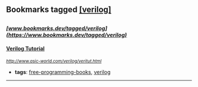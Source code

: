## Bookmarks tagged [[verilog]](https://www.bookmarks.dev?q=[verilog])

_<sup><sup>[www.bookmarks.dev/tagged/verilog](https://www.bookmarks.dev/tagged/verilog)</sup></sup>_
---
#### [Verilog Tutorial](http://www.asic-world.com/verilog/veritut.html)
_<sup>http://www.asic-world.com/verilog/veritut.html</sup>_

* **tags**: [free-programming-books](../tagged/free-programming-books.md), [verilog](../tagged/verilog.md)
---
